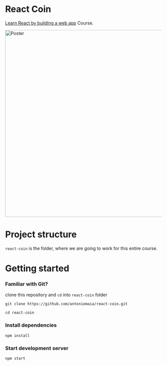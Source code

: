 # React Coin

<a href="https://udilia.com/courses/learn-react-by-building-a-web-app">Learn React by building a web app</a> Course.

<img src="https://udilia.com/images/react-coin-poster.jpg" alt="Poster" width="600" />

# Project structure

`react-coin` is the folder, where we are going to work for this entire course.

# Getting started

### Familiar with Git?

clone this repository and `cd` into `react-coin` folder

```
git clone https://github.com/antoniomaia/react-coin.git

cd react-coin
```

### Install dependencies

```
npm install
```

### Start development server

```
npm start
```
